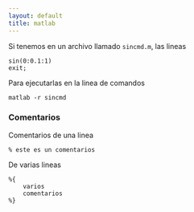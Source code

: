 ```yaml
---
layout: default
title: matlab
---
```

Si tenemos en un archivo llamado `sincmd.m`, las lineas

    sin(0:0.1:1)
    exit;

Para ejecutarlas en la linea de comandos

    matlab -r sincmd

### Comentarios
Comentarios de una linea

    % este es un comentarios

De varias lineas

    %{
        varios
        comentarios
    %}
